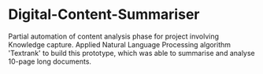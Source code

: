 # Digital-Content-Summariser
Partial automation of content analysis phase for project involving Knowledge capture. Applied Natural Language Processing algorithm 'Textrank' to build this prototype, which was able to summarise and analyse 10-page long documents.
